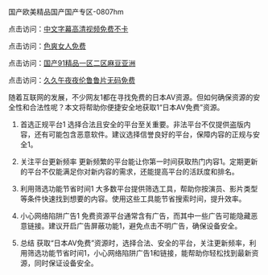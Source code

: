 国产欧美精品国产国产专区-0807hm

点击访问：<a href="https://heiliaoll4qsx.pages.dev">中文字幕高清视频免费不卡</a>

点击访问：<a href="https://heiliaoe8ajia.pages.dev">色爽女人免费</a>

点击访问：<a href="https://heiliaoxqkkct.pages.dev">国产91精品一区二区麻豆亚洲</a>

点击访问：<a href="https://heiliaoe8ajia.pages.dev">久久午夜夜伦鲁鲁片无码免费</a>

随着互联网的发展，不少网友1都在寻找免费的日本AV资源。但如何确保资源的安全性和合法性呢？本文将帮助你便捷安全地获取1“日本AV免费”资源。

1. 首选正规平台1
选择合法且安全的平台至关重要。非法平台不仅提供盗版内容，还有可能包含恶意软件。建议选择信誉良好的平台，保障内容的正规与安全1。

2. 关注平台更新频率
更新频繁的平台能让你第一时间获取热门内容1。定期更新的平台不仅能满足你对新内容的需求，还能提高平台的活跃度和排名。

3. 利用筛选功能节省时间1
大多数平台提供筛选工具，帮助你按演员、影片类型等条件快速找到想要的内容。使用这些工具能节省搜索时间，提升效率。

4. 小心网络陷阱广告1
免费资源平台通常含有广告，而其中一些广告可能隐藏恶意链接。建议开启广告屏蔽功能1，避免点击不明广告，确保设备安全。

5. 总结
获取“日本AV免费”资源时，选择合法、安全的平台，关注更新频率，利用筛选功能节省时间1，小心网络陷阱广告1和链接，能帮助你轻松找到最新资源，同时保证设备安全。

<span style="display:none;">[Canonical link](  ）</span>
